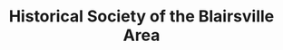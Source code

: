 ---
layout: repo
title: "Historical Society of the Blairsville Area"
id: 13205
permalink: repos/13205/
---